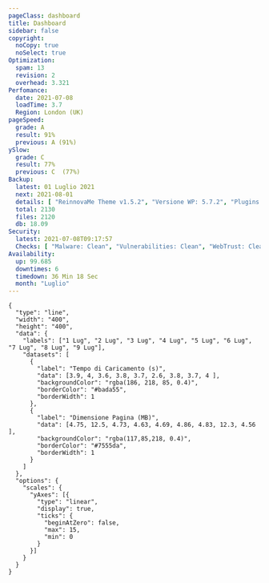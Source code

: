 ```yaml
---
pageClass: dashboard
title: Dashboard
sidebar: false
copyright:
  noCopy: true
  noSelect: true
Optimization:
  spam: 13
  revision: 2
  overhead: 3.321
Perfomance:
  date: 2021-07-08
  loadTime: 3.7
  Region: London (UK)
pageSpeed:
  grade: A
  result: 91%
  previous: A (91%)
ySlow:
  grade: C
  result: 77%
  previous: C  (77%)
Backup:
  latest: 01 Luglio 2021
  next: 2021-08-01
  details: [ "ReinnovaMe Theme v1.5.2", "Versione WP: 5.7.2", "Plugins: 29", "Numero di Posts: 12", "Commenti Approvati: 0" ]
  total: 2130
  files: 2120
  db: 18.09
Security:
  latest: 2021-07-08T09:17:57
  Checks: [ "Malware: Clean", "Vulnerabilities: Clean", "WebTrust: Clean" ]
Availability:
  up: 99.685
  downtimes: 6
  timedown: 36 Min 18 Sec
  month: "Luglio"
---
```


<main class="d-flex flex-justify-between flex-column flex-sm-row  flex-md-items-start">

<section
class="color-bg-secondary my-2 p-md-4 p-sm-2 border rounded col-sm-12 mx-1 col-md-8 flex-1">
<PerfomanceHeader />
<div class="d-flex flex-wrap flex-justify-around flex-sm-items-center">
<pageSpeed /> <ySlow />
</div>

<ChartBox>

```chart
{
  "type": "line",
  "width": "400",
  "height": "400",
  "data": {
    "labels": ["1 Lug", "2 Lug", "3 Lug", "4 Lug", "5 Lug", "6 Lug", "7 Lug", "8 Lug", "9 Lug"],
    "datasets": [
      {
        "label": "Tempo di Caricamento (s)",
        "data": [3.9, 4, 3.6, 3.8, 3.7, 2.6, 3.8, 3.7, 4 ],
        "backgroundColor": "rgba(186, 218, 85, 0.4)",
        "borderColor": "#bada55",
        "borderWidth": 1
      },
      {
        "label": "Dimensione Pagina (MB)",
        "data": [4.75, 12.5, 4.73, 4.63, 4.69, 4.86, 4.83, 12.3, 4.56 ],
        "backgroundColor": "rgba(117,85,218, 0.4)",
        "borderColor": "#7555da",
        "borderWidth": 1
      }
    ]
  },
  "options": {
    "scales": {
      "yAxes": [{
        "type": "linear",
        "display": true,
        "ticks": {
          "beginAtZero": false,
          "max": 15,
          "min": 0
        }
      }]
    }
  }
}
```
</ChartBox>

<OptimizationWidget />

<div class="d-flex flex-wrap flex-justify-around flex-content-stretch
        flex-items-stretch mt-4  border-bottom rounded">

<DowntimeWidget class="col-sm-12 col-md-6 border-right" />
 <AxiosWp id="installed_plugins"  class="col-sm-12 col-md-6 color-bg-canvas color-bg-secondary" />
</div>

</section>


<section class="col-sm-12 col-md-3 mx-2">


<BackupCard />
<SecurityCard />

<ScanBot />

<UpdatesCard>

<PluginsTimeline />

</UpdatesCard>

</section>


</main>

<style>





</style>
